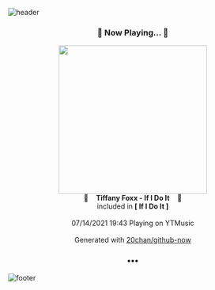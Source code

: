 ![header](https://capsule-render.vercel.app/api?type=wave&height=170&section=header&text=Hi.%20I'm%20SHIFT&fontColor=090707&fontAlignX=45&fontAlignY=65&fontSize=100)

<h3 align="center">🎵 Now Playing... 🎵</h3>
<p align="center">
  <a href="https://music.youtube.com/watch?v=X6dMm4oVvQk">
    <img width="300" src="https://lh3.googleusercontent.com/YM9hrOaDqUsl5KD08SU6SLWqKMSF1Y4z_IG4wzBzebrvtkiFo6WqhvIbn-8rc85el9tVM1lKhAl2EwVO">
  </a>
  <br>
  🎵&nbsp&nbsp&nbsp <b>Tiffany Foxx - If I Do It</b> &nbsp&nbsp&nbsp🎵
  <br>
  included in <b>[ If I Do It ]</b>
  
  <br />
  <br />
  07/14/2021 19:43 Playing on YTMusic
  <br />
  <br />
  Generated with <a href="https://github.com/20chan/github-now">20chan/github-now</a>
</p>

<h3 align="center">•••</h3>

![footer](https://capsule-render.vercel.app/api?type=wave&height=150&section=footer)
